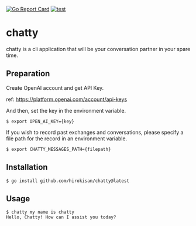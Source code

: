 [![Go Report Card](https://goreportcard.com/badge/github.com/hirokisan/chatty)](https://goreportcard.com/report/github.com/hirokisan/chatty)
[![test](https://github.com/hirokisan/chatty/actions/workflows/test.yml/badge.svg)](https://github.com/hirokisan/chatty/actions/workflows/test.yml)

# chatty

chatty is a cli application that will be your conversation partner in your spare time.

## Preparation

Create OpenAI account and get API Key.

ref: https://platform.openai.com/account/api-keys

And then, set the key in the environment variable.

```console
$ export OPEN_AI_KEY={key}
```

If you wish to record past exchanges and conversations, please specify a file path for the record in an environment variable.

```console
$ export CHATTY_MESSAGES_PATH={filepath}
```

## Installation

```console
$ go install github.com/hirokisan/chatty@latest
```

## Usage

```console
$ chatty my name is chatty
Hello, Chatty! How can I assist you today?
```
